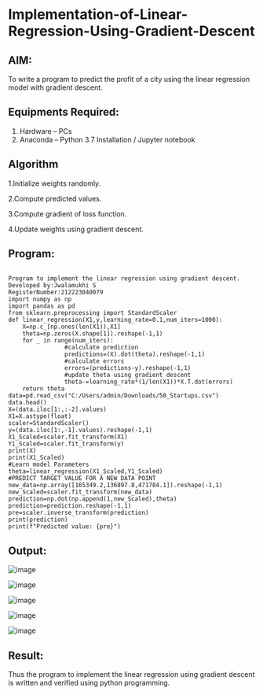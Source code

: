 # Implementation-of-Linear-Regression-Using-Gradient-Descent

## AIM:
To write a program to predict the profit of a city using the linear regression model with gradient descent.

## Equipments Required:
1. Hardware – PCs
2. Anaconda – Python 3.7 Installation / Jupyter notebook

## Algorithm
1.Initialize weights randomly.

2.Compute predicted values. 

3.Compute gradient of loss function. 

4.Update weights using gradient descent. 

## Program:
```

Program to implement the linear regression using gradient descent.
Developed by:Jwalamukhi S 
RegisterNumber:212223040079
import numpy as np
import pandas as pd 
from sklearn.preprocessing import StandardScaler
def linear_regression(X1,y,learning_rate=0.1,num_iters=1000):
    X=np.c_[np.ones(len(X1)),X1]
    theta=np.zeros(X.shape[1]).reshape(-1,1)
    for _ in range(num_iters):
                #calculate prediction
                predictions=(X).dot(theta).reshape(-1,1)
                #calculate errors
                errors=(predictions-y).reshape(-1,1)
                #update theta using gradient descent
                theta-=learning_rate*(1/len(X1))*X.T.dot(errors)
    return theta
data=pd.read_csv("C:/Users/admin/Downloads/50_Startups.csv")
data.head()  
X=(data.iloc[1:,:-2].values)
X1=X.astype(float)
scaler=StandardScaler()
y=(data.iloc[1:,-1].values).reshape(-1,1)
X1_Scaled=scaler.fit_transform(X1)
Y1_Scaled=scaler.fit_transform(y)
print(X)
print(X1_Scaled)
#Learn model Parameters
theta=linear_regression(X1_Scaled,Y1_Scaled)
#PREDICT TARGET VALUE FOR A NEW DATA POINT
new_data=np.array([165349.2,136897.8,471784.1]).reshape(-1,1)
new_Scaled=scaler.fit_transform(new_data)
prediction=np.dot(np.append(1,new_Scaled),theta)
prediction=prediction.reshape(-1,1)
pre=scaler.inverse_transform(prediction)
print(prediction)
print(f"Predicted value: {pre}")
```

## Output:
![image](https://github.com/Jwalamukhi/Implementation-of-Linear-Regression-Using-Gradient-Descent/assets/145953628/a0138386-442d-486e-9a9f-70cfc6fabbe4)

![image](https://github.com/Jwalamukhi/Implementation-of-Linear-Regression-Using-Gradient-Descent/assets/145953628/9533464c-d63d-4a13-8d30-78a5d6a6952d)

![image](https://github.com/Jwalamukhi/Implementation-of-Linear-Regression-Using-Gradient-Descent/assets/145953628/53a0e5e1-6413-40f4-89fd-024f0ce863ba)

![image](https://github.com/Jwalamukhi/Implementation-of-Linear-Regression-Using-Gradient-Descent/assets/145953628/c2a1dd15-2a0e-4726-a6a8-c03ce9137a80)

![image](https://github.com/Jwalamukhi/Implementation-of-Linear-Regression-Using-Gradient-Descent/assets/145953628/758a524e-e2ad-457b-8b56-24158ed9017f)







## Result:
Thus the program to implement the linear regression using gradient descent is written and verified using python programming.
